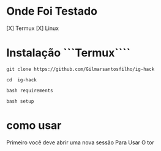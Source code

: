 # Onde Foi Testado

[X] Termux
[X] Linux



# Instalação ```Termux````

```
git clone https://github.com/Gilmarsantosfilho/ig-hack

cd  ig-hack

bash requirements

bash setup
```

# como usar

Primeiro você deve abrir uma nova sessão
Para Usar O tor 
